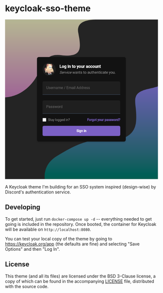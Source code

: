 # keycloak-sso-theme

<center>
<img src="./img/login-screenshot-v1.png" alt="A login screenshot" />
</center>

A Keycloak theme I'm building for an SSO system inspired (design-wise) by
Discord's authentication service.

## Developing

To get started, just run `docker-compose up -d` -- everything needed to get
going is included in the repository. Once booted, the container for Keycloak
will be available on `http://localhost:8080`.

You can test your local copy of the theme by going to https://keycloak.org/app
(the defaults are fine) and selecting "Save Options" and then "Log In".

## License

This theme (and all its files) are licensed under the BSD 3-Clause license,
a copy of which can be found in the accompanying [LICENSE](./LICENSE) file,
distributed with the source code.
